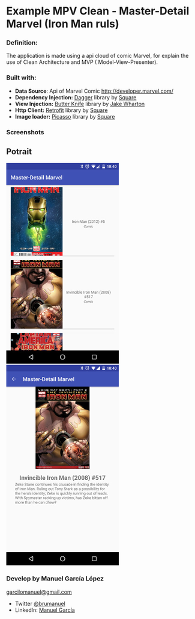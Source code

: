 # Example MPV Clean - Master-Detail Marvel (Iron Man ruls)
### Definition:
The application is made using a api cloud of comic Marvel, for explain the use of Clean Architecture and MVP ( Model-View-Presenter).

### Built with:
- **Data Source**: Api of Marvel Comic http://developer.marvel.com/
- **Dependency Injection:** [Dagger](https://github.com/square/dagger) library by [Square](https://github.com/square)
- **View Injection:** [Butter Knife](https://github.com/JakeWharton/butterknife) library by [Jake Wharton](https://github.com/JakeWharton)
- **Http Client:** [Retrofit](https://github.com/square/retrofit) library by [Square](https://github.com/square)
- **Image loader:** [Picasso](http://square.github.io/picasso/) library by [Square](https://github.com/square)

### Screenshots
## Potrait
![alt text](https://raw.githubusercontent.com/Brumanuel/Master-Detail-Marvel/master/art/screen1.jpg "")
![alt text](https://raw.githubusercontent.com/Brumanuel/Master-Detail-Marvel/master/art/screen2.jpg "")

### Develop by Manuel García López
[garcilomanuel@gmail.com](mailto:garcilomanuel@gmail.com)
- Twitter [@brumanuel](https://twitter.com/Brumanuel)
- LinkedIn: [Manuel García](https://es.linkedin.com/in/garcilomanuel
)